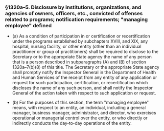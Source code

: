 ### §1320a–5. Disclosure by institutions, organizations, and agencies of owners, officers, etc., convicted of offenses related to programs; notification requirements; "managing employee" defined
* (a) As a condition of participation in or certification or recertification under the programs established by subchapters XVIII, and XIX, any hospital, nursing facility, or other entity (other than an individual practitioner or group of practitioners) shall be required to disclose to the Secretary or to the appropriate State agency the name of any person that is a person described in subparagraphs (A) and (B) of section 1320a–7(b)(8) of this title. The Secretary or the appropriate State agency shall promptly notify the Inspector General in the Department of Health and Human Services of the receipt from any entity of any application or request for such participation, certification, or recertification which discloses the name of any such person, and shall notify the Inspector General of the action taken with respect to such application or request.

* (b) For the purposes of this section, the term "managing employee" means, with respect to an entity, an individual, including a general manager, business manager, administrator, and director, who exercises operational or managerial control over the entity, or who directly or indirectly conducts the day-to-day operations of the entity.